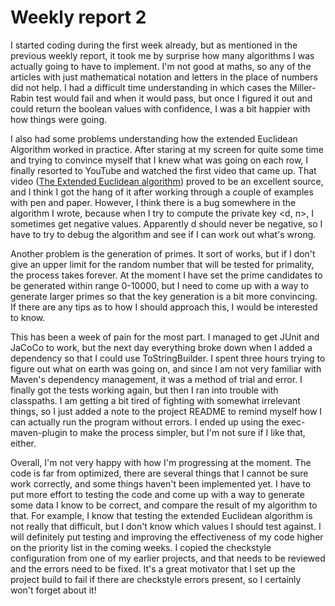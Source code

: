 # Weekly report 2
I started coding during the first week already, but as mentioned in the previous weekly report, it took me by surprise how many algorithms I was actually going to have to implement. I'm not good at maths, so any of the articles with just mathematical notation and letters in the place of numbers did not help. I had a difficult time understanding in which cases the Miller-Rabin test would fail and when it would pass, but once I figured it out and could return the boolean values with confidence, I was a bit happier with how things were going.

I also had some problems understanding how the extended Euclidean Algorithm worked in practice. After staring at my screen for quite some time and trying to convince myself that I knew what was going on each row, I finally resorted to YouTube and watched the first video that came up. That video ([The Extended Euclidean algorithm](https://www.youtube.com/watch?v=hB34-GSDT3k&pp=ygUcZXh0ZW5kZWQgZXVjbGlkZWFuIGFsZ29yaXRobQ%3D%3D "The Extended Euclidean algorithm")) proved to be an excellent source, and I think I got the hang of it after working through a couple of examples with pen and paper. However, I think there is a bug somewhere in the algorithm I wrote, because when I try to compute the private key <d, n>, I sometimes get negative values. Apparently d should never be negative, so I have to try to debug the algorithm and see if I can work out what's wrong.

Another problem is the generation of primes. It sort of works, but if I don't give an upper limit for the random number that will be tested for primality, the process takes forever. At the moment I have set the prime candidates to be generated within range 0-10000, but I need to come up with a way to generate larger primes so that the key generation is a bit more convincing. If there are any tips as to how I should approach this, I would be interested to know.

This has been a week of pain for the most part. I managed to get JUnit and JaCoCo to work, but the next day everything broke down when I added a dependency so that I could use ToStringBuilder. I spent three hours trying to figure out what on earth was going on, and since I am not very familiar with Maven's dependency management, it was a method of trial and error. I finally got the tests working again, but then I ran into trouble with classpaths. I am getting a bit tired of fighting with somewhat irrelevant things, so I just added a note to the project README to remind myself how I can actually run the program without errors. I ended up using the exec-maven-plugin to make the process simpler, but I'm not sure if I like that, either.

Overall, I'm not very happy with how I'm progressing at the moment. The code is far from optimized, there are several things that I cannot be sure work correctly, and some things haven't been implemented yet. I have to put more effort to testing the code and come up with a way to generate some data I know to be correct, and compare the result of my algorithm to that. For example, I know that testing the extended Euclidean algorithm is not really that difficult, but I don't know which values I should test against. I will definitely put testing and improving the effectiveness of my code higher on the priority list in the coming weeks. I copied the checkstyle configuration from one of my earlier projects, and that needs to be reviewed and the errors need to be fixed. It's a great motivator that I set up the project build to fail if there are checkstyle errors present, so I certainly won't forget about it! 